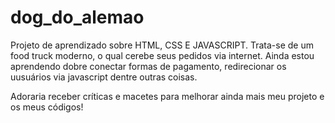 # dog_do_alemao
Projeto de aprendizado sobre HTML, CSS E JAVASCRIPT.
Trata-se de um food truck moderno, o qual cerebe seus pedidos via internet.
Ainda estou aprendendo dobre conectar formas de pagamento, redirecionar os uusuários via javascript dentre outras coisas.

Adoraria receber críticas e macetes para melhorar ainda mais meu projeto e os meus códigos!
